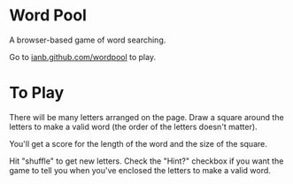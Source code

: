 Word Pool
=========

A browser-based game of word searching.

Go to [ianb.github.com/wordpool](http://ianb.github.com/wordpool) to
play.

To Play
=======

There will be many letters arranged on the page.  Draw a square around
the letters to make a valid word (the order of the letters doesn't
matter).

You'll get a score for the length of the word and the size of the
square.

Hit "shuffle" to get new letters.  Check the "Hint?" checkbox if you
want the game to tell you when you've enclosed the letters to make a
valid word.
